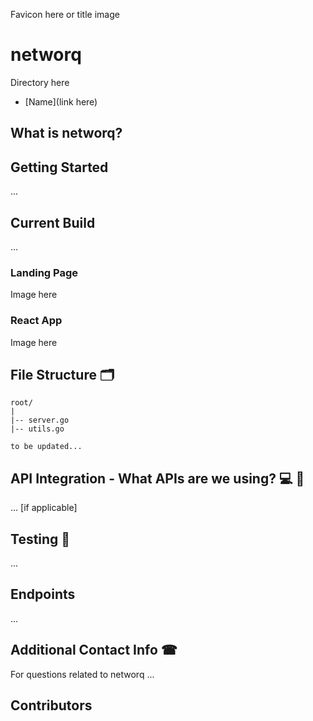 Favicon here or title image

# networq 

Directory here
* [Name](link here)


## What is networq?

## Getting Started 
...

## Current Build
...

### Landing Page
Image here

### React App
Image here

## File Structure 🗂
```
root/
|
|-- server.go               
|-- utils.go              

to be updated...
```

## API Integration - What APIs are we using? 💻 📡

... [if applicable]

## Testing 📝

...

## Endpoints

...

## Additional Contact Info ☎

For questions related to networq ...

## Contributors
